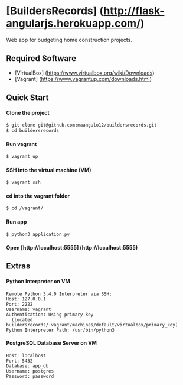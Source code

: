 # [BuildersRecords] (http://flask-angularjs.herokuapp.com/)

Web app for budgeting home construction projects.

## Required Software

+ [VirtualBox] (https://www.virtualbox.org/wiki/Downloads)
+ [Vagrant] (https://www.vagrantup.com/downloads.html)

## Quick Start

#### Clone the project
>
```bash
$ git clone git@github.com:maangulo12/buildersrecords.git
$ cd buildersrecords
```

#### Run vagrant
>
```bash
$ vagrant up    
```

#### SSH into the virtual machine (VM)
>
```bash
$ vagrant ssh
```

#### cd into the vagrant folder
>
```bash
$ cd /vagrant/
```

#### Run app
>
```bash
$ python3 application.py    
```

#### Open [http://localhost:5555] (http://localhost:5555)

## Extras

#### Python Interpreter on VM
```
Remote Python 3.4.0 Interpreter via SSH:
Host: 127.0.0.1
Port: 2222
Username: vagrant
Authentication: Using primary key
  (located buildersrecords/.vagrant/machines/default/virtualbox/primary_key)
Python Interpreter Path: /usr/bin/python3
```

#### PostgreSQL Database Server on VM
```
Host: localhost
Port: 5432
Database: app_db
Username: postgres
Password: password
```
